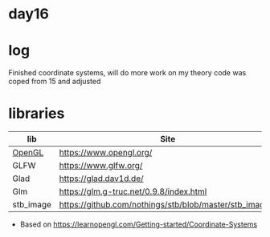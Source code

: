 # day16


# log
Finished coordinate systems, will do more work on my theory
code was coped from 15 and adjusted 


# libraries
| lib | Site |
| ------ | ------ |
| [OpenGL](https://www.opengl.org/) | https://www.opengl.org/ |
| GLFW | https://www.glfw.org/|
| Glad | https://glad.dav1d.de/ |
| Glm | https://glm.g-truc.net/0.9.8/index.html |
| stb_image | https://github.com/nothings/stb/blob/master/stb_image.h |


* Based on https://learnopengl.com/Getting-started/Coordinate-Systems

